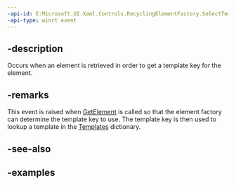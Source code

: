```yaml
---
-api-id: E:Microsoft.UI.Xaml.Controls.RecyclingElementFactory.SelectTemplateKey
-api-type: winrt event
---
```


## -description

Occurs when an element is retrieved in order to get a template key for the element.

## -remarks

This event is raised when [GetElement](elementfactory_getelement_845667019.md) is called so that the element factory can determine the template key to use. The template key is then used to lookup a template in the [Templates](recyclingelementfactory_templates.md) dictionary.

## -see-also

## -examples

